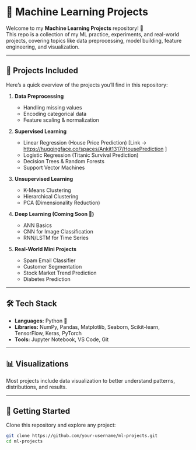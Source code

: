 # 🧠 Machine Learning Projects  

Welcome to my **Machine Learning Projects** repository! 🚀  
This repo is a collection of my ML practice, experiments, and real-world projects, covering topics like data preprocessing, model building, feature engineering, and visualization.  

---

## 📂 Projects Included  
Here’s a quick overview of the projects you’ll find in this repository:  

1. **Data Preprocessing**  
   - Handling missing values  
   - Encoding categorical data  
   - Feature scaling & normalization  

2. **Supervised Learning**  
   - Linear Regression (House Price Prediction)  [Link -> https://huggingface.co/spaces/Ankit1317/HousePrediction ]
   - Logistic Regression (Titanic Survival Prediction)  
   - Decision Trees & Random Forests  
   - Support Vector Machines  

3. **Unsupervised Learning**  
   - K-Means Clustering  
   - Hierarchical Clustering  
   - PCA (Dimensionality Reduction)  

4. **Deep Learning (Coming Soon 🤖)**  
   - ANN Basics  
   - CNN for Image Classification  
   - RNN/LSTM for Time Series  

5. **Real-World Mini Projects**  
   - Spam Email Classifier  
   - Customer Segmentation  
   - Stock Market Trend Prediction  
   - Diabetes Prediction  

---

## 🛠️ Tech Stack  
- **Languages:** Python 🐍  
- **Libraries:** NumPy, Pandas, Matplotlib, Seaborn, Scikit-learn, TensorFlow, Keras, PyTorch  
- **Tools:** Jupyter Notebook, VS Code, Git  

---

## 📊 Visualizations  
Most projects include data visualization to better understand patterns, distributions, and results.  

---

## 🚀 Getting Started  
Clone this repository and explore any project:  

```bash
git clone https://github.com/your-username/ml-projects.git
cd ml-projects
